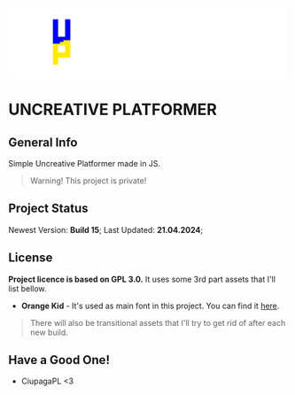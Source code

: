 ![Logo](https://github.com/CiupagaPL/Uncreative_Platformer/blob/main/Sprites/Title.png)
# UNCREATIVE PLATFORMER

## General Info
Simple Uncreative Platformer made in JS.
> Warning! This project is private!

## Project Status
Newest Version: **Build 15**;
Last Updated: **21.04.2024**;

## License
**Project licence is based on GPL 3.0.** It uses some 3rd part assets that I'll list bellow.
- **Orange Kid** - It's used as main font in this project. You can find it [here](https://www.1001fonts.com/orange-kid-font.html).

> There will also be transitional assets that I'll try to get rid of after each new build.

## Have a Good One!
- CiupagaPL <3

